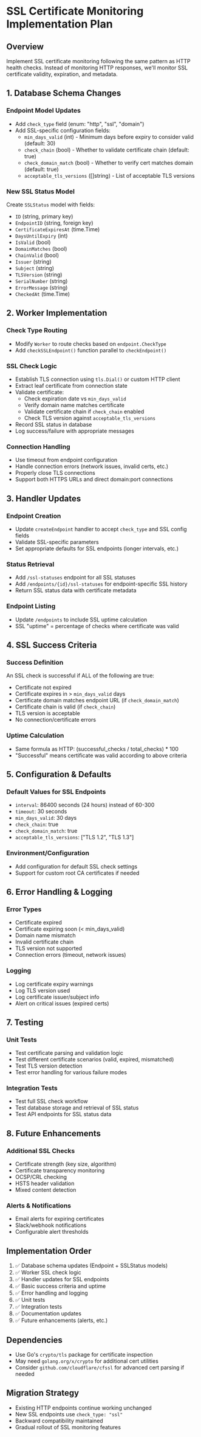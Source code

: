 # SSL Certificate Monitoring Implementation Plan

## Overview
Implement SSL certificate monitoring following the same pattern as HTTP health checks. Instead of monitoring HTTP responses, we'll monitor SSL certificate validity, expiration, and metadata.

## 1. Database Schema Changes

### Endpoint Model Updates
- Add `check_type` field (enum: "http", "ssl", "domain")
- Add SSL-specific configuration fields:
  - `min_days_valid` (int) - Minimum days before expiry to consider valid (default: 30)
  - `check_chain` (bool) - Whether to validate certificate chain (default: true)
  - `check_domain_match` (bool) - Whether to verify cert matches domain (default: true)
  - `acceptable_tls_versions` ([]string) - List of acceptable TLS versions

### New SSL Status Model
Create `SSLStatus` model with fields:
- `ID` (string, primary key)
- `EndpointID` (string, foreign key)
- `CertificateExpiresAt` (time.Time)
- `DaysUntilExpiry` (int)
- `IsValid` (bool)
- `DomainMatches` (bool)
- `ChainValid` (bool)
- `Issuer` (string)
- `Subject` (string)
- `TLSVersion` (string)
- `SerialNumber` (string)
- `ErrorMessage` (string)
- `CheckedAt` (time.Time)

## 2. Worker Implementation

### Check Type Routing
- Modify `Worker` to route checks based on `endpoint.CheckType`
- Add `checkSSLEndpoint()` function parallel to `checkEndpoint()`

### SSL Check Logic
- Establish TLS connection using `tls.Dial()` or custom HTTP client
- Extract leaf certificate from connection state
- Validate certificate:
  - Check expiration date vs `min_days_valid`
  - Verify domain name matches certificate
  - Validate certificate chain if `check_chain` enabled
  - Check TLS version against `acceptable_tls_versions`
- Record SSL status in database
- Log success/failure with appropriate messages

### Connection Handling
- Use timeout from endpoint configuration
- Handle connection errors (network issues, invalid certs, etc.)
- Properly close TLS connections
- Support both HTTPS URLs and direct domain:port connections

## 3. Handler Updates

### Endpoint Creation
- Update `createEndpoint` handler to accept `check_type` and SSL config fields
- Validate SSL-specific parameters
- Set appropriate defaults for SSL endpoints (longer intervals, etc.)

### Status Retrieval
- Add `/ssl-statuses` endpoint for all SSL statuses
- Add `/endpoints/{id}/ssl-statuses` for endpoint-specific SSL history
- Return SSL status data with certificate metadata

### Endpoint Listing
- Update `/endpoints` to include SSL uptime calculation
- SSL "uptime" = percentage of checks where certificate was valid

## 4. SSL Success Criteria

### Success Definition
An SSL check is successful if ALL of the following are true:
- Certificate not expired
- Certificate expires in > `min_days_valid` days
- Certificate domain matches endpoint URL (if `check_domain_match`)
- Certificate chain is valid (if `check_chain`)
- TLS version is acceptable
- No connection/certificate errors

### Uptime Calculation
- Same formula as HTTP: (successful_checks / total_checks) * 100
- "Successful" means certificate was valid according to above criteria

## 5. Configuration & Defaults

### Default Values for SSL Endpoints
- `interval`: 86400 seconds (24 hours) instead of 60-300
- `timeout`: 30 seconds
- `min_days_valid`: 30 days
- `check_chain`: true
- `check_domain_match`: true
- `acceptable_tls_versions`: ["TLS 1.2", "TLS 1.3"]

### Environment/Configuration
- Add configuration for default SSL check settings
- Support for custom root CA certificates if needed

## 6. Error Handling & Logging

### Error Types
- Certificate expired
- Certificate expiring soon (< min_days_valid)
- Domain name mismatch
- Invalid certificate chain
- TLS version not supported
- Connection errors (timeout, network issues)

### Logging
- Log certificate expiry warnings
- Log TLS version used
- Log certificate issuer/subject info
- Alert on critical issues (expired certs)

## 7. Testing

### Unit Tests
- Test certificate parsing and validation logic
- Test different certificate scenarios (valid, expired, mismatched)
- Test TLS version detection
- Test error handling for various failure modes

### Integration Tests
- Test full SSL check workflow
- Test database storage and retrieval of SSL status
- Test API endpoints for SSL status data

## 8. Future Enhancements

### Additional SSL Checks
- Certificate strength (key size, algorithm)
- Certificate transparency monitoring
- OCSP/CRL checking
- HSTS header validation
- Mixed content detection

### Alerts & Notifications
- Email alerts for expiring certificates
- Slack/webhook notifications
- Configurable alert thresholds

## Implementation Order

1. ✅ Database schema updates (Endpoint + SSLStatus models)
2. ✅ Worker SSL check logic
3. ✅ Handler updates for SSL endpoints
4. ✅ Basic success criteria and uptime
5. ✅ Error handling and logging
6. ✅ Unit tests
7. ✅ Integration tests
8. ✅ Documentation updates
9. ✅ Future enhancements (alerts, etc.)

## Dependencies

- Use Go's `crypto/tls` package for certificate inspection
- May need `golang.org/x/crypto` for additional cert utilities
- Consider `github.com/cloudflare/cfssl` for advanced cert parsing if needed

## Migration Strategy

- Existing HTTP endpoints continue working unchanged
- New SSL endpoints use `check_type: "ssl"`
- Backward compatibility maintained
- Gradual rollout of SSL monitoring features
